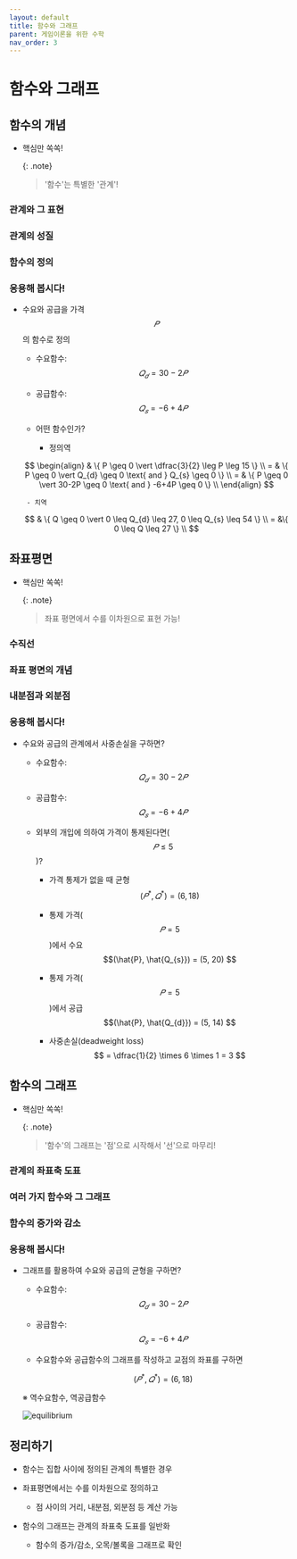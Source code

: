 ```yaml
---
layout: default
title: 함수와 그래프
parent: 게임이론을 위한 수학
nav_order: 3
---
```



# 함수와 그래프

## 함수의 개념

- 핵심만 쏙쏙!

    {: .note}
	> '함수'는 특별한 '관계'!

### 관계와 그 표현




### 관계의 성질




### 함수의 정의




### 응용해 봅시다!

- 수요와 공급을 가격 $$𝑃$$의 함수로 정의

   - 수요함수: $$𝑄_{𝑑} = 30 − 2𝑃 $$
  
   - 공급함수: $$𝑄_{𝑠} = −6 + 4𝑃 $$

   - 어떤 함수인가? 

       - 정의역
	
	$$
	  \begin{align}
	   & \{ P \geq 0 \vert \dfrac{3}{2} \leg P \leg 15 \} \\
	  = & \{ P \geq 0 \vert Q_{d} \geq 0 \text{ and } Q_{s} \geq 0 \} \\
	  = & \{ P \geq 0 \vert 30-2P \geq 0 \text{ and } -6+4P \geq 0 \} \\
	  \end{align}
	$$

       - 치역
	
	$$
	  & \{ Q \geq 0 \vert 0 \leq Q_{d} \leq 27, 0 \leq Q_{s} \leq 54  \} \\
	  = &\{ 0 \leq Q \leq 27 \} \\
	$$

## 좌표평면

- 핵심만 쏙쏙!

    {: .note}
	> 좌표 평면에서 수를 이차원으로 표현 가능!
	
### 수직선


### 좌표 평면의 개념


### 내분점과 외분점


### 응용해 봅시다!
- 수요와 공급의 관계에서 사중손실을 구하면?

   - 수요함수: $$𝑄_{𝑑} = 30 − 2𝑃 $$
  
   - 공급함수: $$𝑄_{𝑠} = −6 + 4𝑃 $$

   - 외부의 개입에 의하여 가격이 통제된다면($$ 𝑃 \leq 5$$)? 

       - 가격 통제가 없을 때 균형 $$(𝑃^{*}, 𝑄^{*}) = (6, 18) $$ 
	
       - 통제 가격($$𝑃=5$$)에서 수요 $$(\hat{P}, \hat{Q_{s}}) = (5, 20) $$

       - 통제 가격($$𝑃=5$$)에서 공급 $$(\hat{P}, \hat{Q_{d}}) = (5, 14) $$

       - 사중손실(deadweight loss) $$ = \dfrac{1}{2} \times 6 \times 1 = 3 $$

## 함수의 그래프

- 핵심만 쏙쏙!

    {: .note}
	> '함수'의 그래프는 '점'으로 시작해서 '선'으로 마무리!

### 관계의 좌표축 도표


### 여러 가지 함수와 그 그래프


### 함수의 증가와 감소


### 응용해 봅시다!
- 그래프를 활용하여 수요와 공급의 균형을 구하면?

   - 수요함수: $$𝑄_{𝑑} = 30 − 2𝑃 $$
  
   - 공급함수: $$𝑄_{𝑠} = −6 + 4𝑃 $$

   - 수요함수와 공급함수의 그래프를 작성하고 교점의 좌표를 구하면 

     $$
     (𝑃^{*}, 𝑄^{*}) = (6, 18)
     $$
	
    ※ 역수요함수, 역공급함수
	
    ![equilibrium](/images/Lec3_equilibrium.png)
	
## 정리하기

- 함수는 집합 사이에 정의된 관계의 특별한 경우

- 좌표평면에서는 수를 이차원으로 정의하고 

   - 점 사이의 거리, 내분점, 외분점 등 계산 가능

- 함수의 그래프는 관계의 좌표축 도표를 일반화

   - 함수의 증가/감소, 오목/볼록을 그래프로 확인